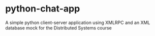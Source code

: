# python-chat-app
A simple python client-server application using XMLRPC and an XML database mock for the Distributed Systems course
